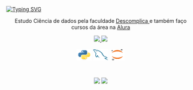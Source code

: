 

[![Typing SVG](https://readme-typing-svg.herokuapp.com/?color=83a2eb&size=35&center=true&vCenter=true&width=1000&lines=Obaa!,+Eu+sou+o+Wagner+Duarte;Estou+cursando+Data+Science;Seja+Bem-vindo!+:%29)](https://git.io/typing-svg)

  
  <p align="center">
    Estudo Ciência de dados pela faculdade 
    <a href=https://descomplica.com.br/faculdade/>Descomplica </a> 
    e também faço cursos da área na 
    <a href=https://www.alura.com.br/> Alura </a>
  </p>

  
</div>

 

<div align="center">
  <a href="https://github.com/duribeiro">
    <img height="150em" src="https://github-readme-stats.vercel.app/api?username=wagnerldsfilho&count_private=true&include_all_commits=true&show_icons=true&theme=tokyonight&hide_border=false&show_owner=true"/>
    <img height="150em" src="https://github-readme-stats.vercel.app/api/top-langs/?username=wagnerldsfilho&theme=tokyonight&hide_border=false&&layout=compact"/>
  </a>
</div>

  
  
<div align="center" valign="top"><br>
  <img align="center" alt="Wg-Python" height="30" width="40" src="https://raw.githubusercontent.com/devicons/devicon/master/icons/python/python-original.svg">
  <img align="center" alt="Wg-MySQL" height="30" width="40" src="https://github.com/devicons/devicon/blob/master/icons/mysql/mysql-original.svg">
  <img align="center" alt="Wg-Jupyter-notebook" height="30" width="40" src="https://github.com/devicons/devicon/blob/master/icons/jupyter/jupyter-original.svg">
  
  ##
  
</div><br>

<div align="center">
  <a href=https://www.linkedin.com/in/wagnerldsfilho/ target="_blank"><img src="https://img.shields.io/badge/-LinkedIn-%230077B5?style=for-the-badge&logo=linkedin&logoColor=white" target="_blank"></a> 
  <a href = "mailto:wagner11052004@gmail.com"><img src="https://img.shields.io/badge/Gmail-D14836?style=for-the-badge&logo=gmail&logoColor=white" target="_blank"></a>
</div>
